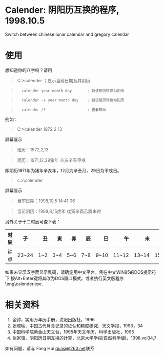 # Calender: 阴阳历互换的程序, 1998.10.5
Switch between chinese lunar calendar and gregory calendar

                                 
# 使用
   想知道你的八字吗？请用
>   C:\>calender                      ；显示当前日期及其阴历

>       calender year month day       ; 将该阳历转换为阴历

>       calender -s year month day    ; 将该阴历转换为阳历

>       calender /?                   ; 查看帮助

  例如：
>    C:\>calender 1972 2 13 <enter>

  屏幕显示 
>    阳历：1972,2,13

>    阴历：1971,12,29猪年  辛亥辛丑甲戌
 
  即阴历1971年为猪年辛亥年，12月为辛丑月，29日为甲戌日。

>    c:>\calender <enter>

  屏幕显示
>    当前日期：1998,10,5 14:41:06

>    当前阴历：1998,8,15虎年 戊寅辛酉乙酉未时

  另外关于十二时辰可查下表：

  
| 时辰        | 子       | 丑    |  寅 |  卯 |  辰 |  巳 |  午 |    未  |   申 |   酉 |   戌 |   亥     |
| ---------- |:--------:| -----:| --:| --:| ----:| --:| --:| -------:| ----:| --:| --:| --:|
| 钟点      | 23~24 |  1~2 |  3~4 |  5~6 |  7~8 |  9~10 | 11~12 |  13~14 | 15~16 | 17~18 | 19~20 | 21~22  |




  如果未显示汉字而显示乱码，请确定用中文平台，例在中文WIN95的DOS提示符下
按Alt+Enter键将其改为DOS窗口模式。或者执行英文版程序\eng\calender.exe.

# 相关资料
  1. 金钟，实用万年历手册，沈阳出版社，1996
  2. 张培瑜，中国古代月食记录的证认和精度研究，天文学报，1993，34
  3. 中国科学院紫金山天文台，1995年天文年历，科学出版社，1995
  4. 张家骥，阴阳历日期互换的计算，北京大学学报(自然科学版)，1998.vol34,7
  
  如有问题，请与 Fang Hui <quasi@263.net>联系